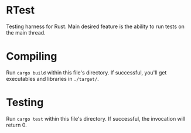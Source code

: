 # RTest

Testing harness for Rust. Main desired feature is the ability to run tests on the main thread.

# Compiling

Run ```cargo build``` within this file's directory. If successful, you'll get executables and libraries in ```./target/```.

# Testing

Run ```cargo test``` within this file's directory. If successful, the invocation will return 0.